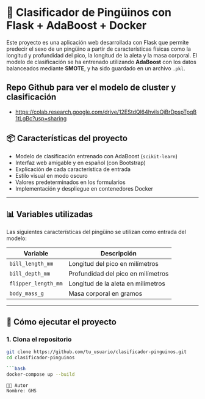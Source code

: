 # 🐧 Clasificador de Pingüinos con Flask + AdaBoost + Docker

Este proyecto es una aplicación web desarrollada con Flask que permite predecir el sexo de un pingüino a partir de características físicas como la longitud y profundidad del pico, la longitud de la aleta y la masa corporal. El modelo de clasificación se ha entrenado utilizando **AdaBoost** con los datos balanceados mediante **SMOTE**, y ha sido guardado en un archivo `.pkl`.

## Repo  Github para ver el modelo de cluster y clasificación
- https://colab.research.google.com/drive/12EStdQl64hvilsOjBrDpspTpqB1tLgBc?usp=sharing

## 📦 Características del proyecto

- Modelo de clasificación entrenado con AdaBoost (`scikit-learn`)
- Interfaz web amigable y en español (con Bootstrap)
- Explicación de cada característica de entrada
- Estilo visual en modo oscuro
- Valores predeterminados en los formularios
- Implementación y despliegue en contenedores Docker

---

## 📊 Variables utilizadas

Las siguientes características del pingüino se utilizan como entrada del modelo:

| Variable               | Descripción |
|------------------------|-------------|
| `bill_length_mm`       | Longitud del pico en milímetros |
| `bill_depth_mm`        | Profundidad del pico en milímetros |
| `flipper_length_mm`    | Longitud de la aleta en milímetros |
| `body_mass_g`          | Masa corporal en gramos |

---

## 🚀 Cómo ejecutar el proyecto

### 1. Clona el repositorio

```bash
git clone https://github.com/tu_usuario/clasificador-pinguinos.git
cd clasificador-pinguinos

```bash
docker-compose up --build

🧑‍💻 Autor
Nombre: GHS

